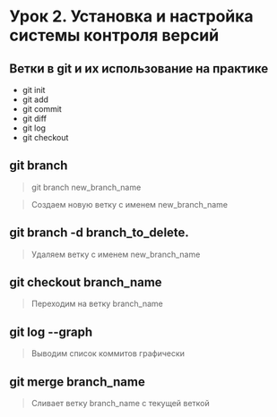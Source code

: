 # Урок 2. Установка и настройка системы контроля версий

## Ветки в git и их использование на практике

* git init
* git add
* git commit
* git diff
* git log
* git checkout

## git branch
>git branch new_branch_name

>Создаем новую ветку с именем new_branch_name

## git branch -d branch_to_delete.
>Удаляем ветку с именем new_branch_name

## git checkout branch_name
>Переходим на ветку branch_name 

## git log --graph
>Выводим список коммитов графически

## git merge branch_name
>Сливает ветку branch_name с текущей веткой 

